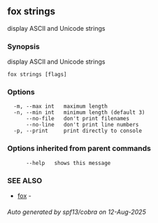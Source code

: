## fox strings

display ASCII and Unicode strings

### Synopsis

display ASCII and Unicode strings

```
fox strings [flags]
```

### Options

```
  -m, --max int   maximum length
  -n, --min int   minimum length (default 3)
      --no-file   don't print filenames
      --no-line   don't print line numbers
  -p, --print     print directly to console
```

### Options inherited from parent commands

```
      --help   shows this message
```

### SEE ALSO

* [fox](fox.md)	 - 

###### Auto generated by spf13/cobra on 12-Aug-2025
